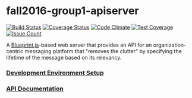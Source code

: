 # fall2016-group1-apiserver

[![Build Status](https://travis-ci.org/CS450-ECE461/fall2016-group1-apiserver.svg?branch=master)](https://travis-ci.org/CS450-ECE461/fall2016-group1-apiserver) [![Coverage Status](https://coveralls.io/repos/github/CS450-ECE461/fall2016-group1-apiserver/badge.svg?branch=master)](https://coveralls.io/github/CS450-ECE461/fall2016-group1-apiserver?branch=master) [![Code Climate](https://codeclimate.com/github/CS450-ECE461/fall2016-group1-apiserver/badges/gpa.svg)](https://codeclimate.com/github/CS450-ECE461/fall2016-group1-apiserver) [![Test Coverage](https://codeclimate.com/github/CS450-ECE461/fall2016-group1-apiserver/badges/coverage.svg)](https://codeclimate.com/github/CS450-ECE461/fall2016-group1-apiserver/coverage) [![Issue Count](https://codeclimate.com/github/CS450-ECE461/fall2016-group1-apiserver/badges/issue_count.svg)](https://codeclimate.com/github/CS450-ECE461/fall2016-group1-apiserver)

A [Blueprint.js](https://github.com/onehilltech/blueprint)-based web server that provides an API for an organization-centric
messaging platform that "removes the clutter" by specifying the lifetime of the message based on its relevancy.

### [Development Environment Setup](docs/dev/README.md)
### [API Documentation](docs/api)
